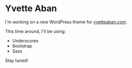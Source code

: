 Yvette Aban
===

I'm working on a new WordPress theme for <a href="http://yvetteaban.com">yvetteaban.com</a>.

This time around, I'll be using:
* Underscores
* Bootstrap
* Sass

Stay tuned!
